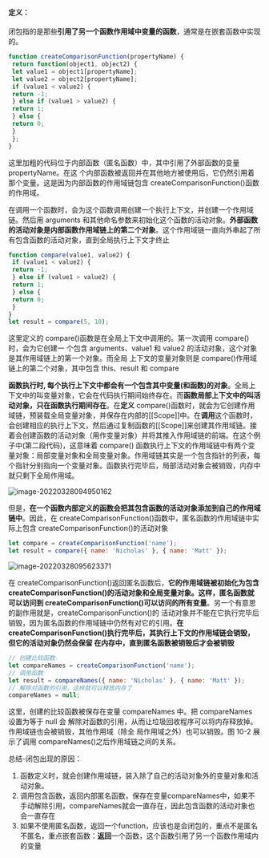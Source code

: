 #### 定义：

闭包指的是那些**引用了另一个函数作用域中变量的函数**，通常是在嵌套函数中实现的。

```js
function createComparisonFunction(propertyName) { 
 return function(object1, object2) { 
 let value1 = object1[propertyName]; 
 let value2 = object2[propertyName]; 
 if (value1 < value2) { 
 return -1; 
 } else if (value1 > value2) { 
 return 1; 
 } else { 
 return 0; 
 } 
 }; 
} 
```

这里加粗的代码位于内部函数（匿名函数）中，其中引用了外部函数的变量 propertyName。在这 个内部函数被返回并在其他地方被使用后，它仍然引用着那个变量。这是因为内部函数的作用域链包含 createComparisonFunction()函数的作用域。

在调用一个函数时，会为这个函数调用创建一个执行上下文，并创建一个作用域链。然后用 arguments 和其他命名参数来初始化这个函数的活动对象。**外部函数的活动对象是内部函数作用域链上的第二个对象**。这个作用域链一直向外串起了所有包含函数的活动对象，直到全局执行上下文才终止

```js
function compare(value1, value2) { 
 if (value1 < value2) { 
 return -1; 
 } else if (value1 > value2) { 
 return 1; 
 } else { 
 return 0; 
 } 
} 
let result = compare(5, 10); 
```

这里定义的 compare()函数是在全局上下文中调用的。第一次调用 compare()时，会为它创建一 个包含 arguments、value1 和 value2 的活动对象，这个对象是其作用域链上的第一个对象。而全局 上下文的变量对象则是 compare()作用域链上的第二个对象，其中包含 this、result 和 compare

**函数执行时, 每个执行上下文中都会有一个包含其中变量(和函数)的对象**。全局上下文中的叫变量对象，它会在代码执行期间始终存在。而**函数局部上下文中的叫活动对象，只在函数执行期间存在**。在**定义** compare()函数时，就会为它创建作用域链，预装载全局变量对象，并保存在内部的[[Scope]]中。在**调用**这个函数时，会创建相应的执行上下文，然后通过复制函数的[[Scope]]来创建其作用域链。接着会创建函数的活动对象（用作变量对象）并将其推入作用域链的前端。在这个例子中(第二段代码)，这意味着 compare() 函数执行上下文的作用域链中有两个变量对象：局部变量对象和全局变量对象。作用域链其实是一个包含指针的列表，每个指针分别指向一个变量对象。函数执行完毕后，局部活动对象会被销毁，内存中就只剩下全局作用域。

![image-20220328094950162](D:\markdown_place\assets\image-20220328094950162.png)

但是，**在一个函数内部定义的函数会把其包含函数的活动对象添加到自己的作用域链中**。因此，在 createComparisonFunction()函数中，匿名函数的作用域链中实际上包含 createComparisonFunction()的活动对象

```js
let compare = createComparisonFunction('name'); 
let result = compare({ name: 'Nicholas' }, { name: 'Matt' }); 
```

![image-20220328095623371](D:\markdown_place\assets\image-20220328095623371.png)

在 createComparisonFunction()返回匿名函数后，**它的作用域链被初始化为包含 createComparisonFunction()的活动对象和全局变量对象。这样，匿名函数就可以访问到 createComparisonFunction()可以访问的所有变量**。另一个有意思的副作用就是，createComparisonFunction()的 活动对象并不能在它执行完毕后销毁，因为匿名函数的作用域链中仍然有对它的引用。**在 createComparisonFunction()执行完毕后，其执行上下文的作用域链会销毁，但它的活动对象仍然会保留 在内存中，直到匿名函数被销毁后才会被销毁**

```js
// 创建比较函数
let compareNames = createComparisonFunction('name'); 
// 调用函数
let result = compareNames({ name: 'Nicholas' }, { name: 'Matt' }); 
// 解除对函数的引用，这样就可以释放内存了
compareNames = null; 
```

这里，创建的比较函数被保存在变量 compareNames 中。把 compareNames 设置为等于 null 会 解除对函数的引用，从而让垃圾回收程序可以将内存释放掉。作用域链也会被销毁，其他作用域（除全 局作用域之外）也可以销毁。图 10-2 展示了调用 compareNames()之后作用域链之间的关系。

总结-闭包出现的原因：

1. 函数定义时，就会创建作用域链，装入除了自己的活动对象外的变量对象和活动对象。
2. 调用包含函数，返回内部匿名函数，保存在变量compareNames中，如果不手动解除引用，compareNames就会一直存在，因此包含函数的活动对象也会一直存在
3. 如果不使用匿名函数，返回一个function，应该也是会闭包的，重点不是匿名不匿名，重点嵌套函数：**返回**一个函数，这个函数引用了另一个函数作用域内的变量